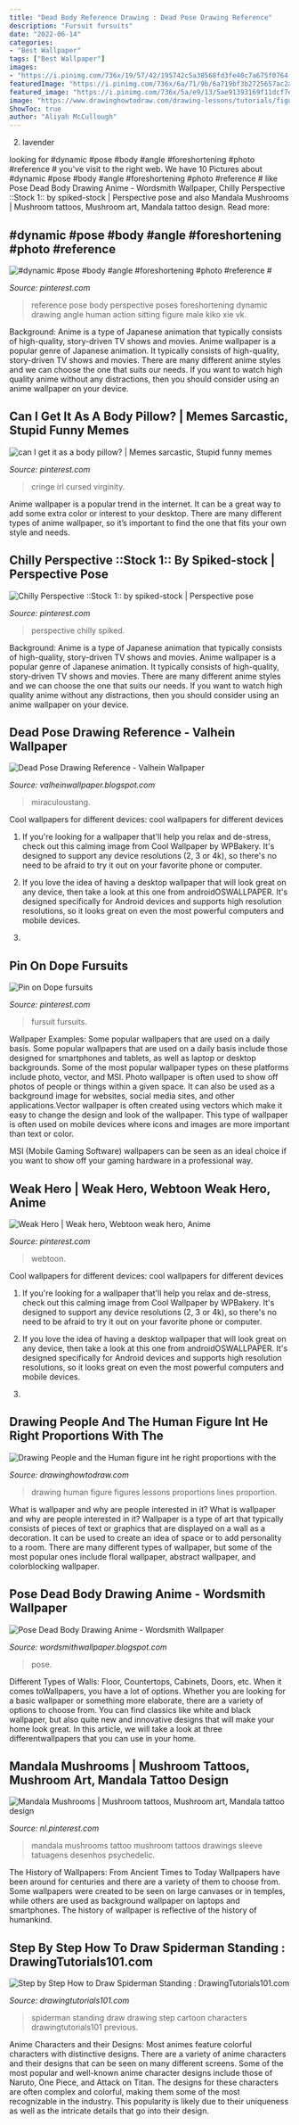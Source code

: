 ```yaml
---
title: "Dead Body Reference Drawing : Dead Pose Drawing Reference"
description: "Fursuit fursuits"
date: "2022-06-14"
categories:
- "Best Wallpaper"
tags: ["Best Wallpaper"]
images:
- "https://i.pinimg.com/736x/19/57/42/195742c5a38568fd3fe40c7a675f0764.jpg"
featuredImage: "https://i.pinimg.com/736x/6a/71/9b/6a719bf3b2725657ac2a9dab7352a67f.jpg"
featured_image: "https://i.pinimg.com/736x/5a/e9/13/5ae91393169f11dcf7e59ce254c3ed38.jpg"
image: "https://www.drawinghowtodraw.com/drawing-lessons/tutorials/figure-drawing/01-proportion/01-method-proportion_Page_05.png"
ShowToc: true
author: "Aliyah McCullough"
---
```



2. lavender 

	

		
looking for #dynamic #pose #body #angle #foreshortening #photo #reference # you've visit to the right web. We have 10 Pictures about #dynamic #pose #body #angle #foreshortening #photo #reference # like Pose Dead Body Drawing Anime - Wordsmith Wallpaper, Chilly Perspective ::Stock 1:: by spiked-stock | Perspective pose and also Mandala Mushrooms | Mushroom tattoos, Mushroom art, Mandala tattoo design. Read more:
		
    
## #dynamic #pose #body #angle #foreshortening #photo #reference #

<img loading=lazy src="https://i.pinimg.com/736x/5a/e9/13/5ae91393169f11dcf7e59ce254c3ed38.jpg" onerror="this.onerror=null;this.src='https://tse3.mm.bing.net/th?id=OIP.IOEtyDRGKH39CLmWls8w-QHaJ3&amp;pid=15.1';" alt="#dynamic #pose #body #angle #foreshortening #photo #reference #">

_Source: pinterest.com_

>reference pose body perspective poses foreshortening dynamic drawing angle human action sitting figure male kiko xie vk. 

	

Background: Anime is a type of Japanese animation that typically consists of high-quality, story-driven TV shows and movies.
Anime wallpaper is a popular genre of Japanese animation. It typically consists of high-quality, story-driven TV shows and movies. There are many different anime styles and we can choose the one that suits our needs. If you want to watch high quality anime without any distractions, then you should consider using an anime wallpaper on your device.

    
## Can I Get It As A Body Pillow? | Memes Sarcastic, Stupid Funny Memes

<img loading=lazy src="https://i.pinimg.com/736x/8a/c7/98/8ac7987f5183cd85e647f5c8be26af38--body-pillows.jpg" onerror="this.onerror=null;this.src='https://tse4.mm.bing.net/th?id=OIP.5JbpETvlXGVaVTXPI97SJQHaJ4&amp;pid=15.1';" alt="can I get it as a body pillow? | Memes sarcastic, Stupid funny memes">

_Source: pinterest.com_

>cringe irl cursed virginity. 

	

Anime wallpaper is a popular trend in the internet. It can be a great way to add some extra color or interest to your desktop. There are many different types of anime wallpaper, so it’s important to find the one that fits your own style and needs.

    
## Chilly Perspective ::Stock 1:: By Spiked-stock | Perspective Pose

<img loading=lazy src="https://i.pinimg.com/736x/be/20/d2/be20d24285395540b8908892726e41b3.jpg" onerror="this.onerror=null;this.src='https://tse1.mm.bing.net/th?id=OIP.u7ro4tjxENVnluNO_9C7hwHaLZ&amp;pid=15.1';" alt="Chilly Perspective ::Stock 1:: by spiked-stock | Perspective pose">

_Source: pinterest.com_

>perspective chilly spiked. 

	

Background: Anime is a type of Japanese animation that typically consists of high-quality, story-driven TV shows and movies.
Anime wallpaper is a popular genre of Japanese animation. It typically consists of high-quality, story-driven TV shows and movies. There are many different anime styles and we can choose the one that suits our needs. If you want to watch high quality anime without any distractions, then you should consider using an anime wallpaper on your device.

    
## Dead Pose Drawing Reference - Valhein Wallpaper

<img loading=lazy src="https://i.pinimg.com/originals/12/14/38/121438e8f673492105aac54e75563c8d.png" onerror="this.onerror=null;this.src='https://tse3.mm.bing.net/th?id=OIP.kYQSqtCoiB-YU2EwnpzrKAHaJC&amp;pid=15.1';" alt="Dead Pose Drawing Reference - Valhein Wallpaper">

_Source: valheinwallpaper.blogspot.com_

>miraculoustang. 

	

Cool wallpapers for different devices:
cool wallpapers for different devices 

1. If you're looking for a wallpaper that'll help you relax and de-stress, check out this calming image from Cool Wallpaper by WPBakery. It's designed to support any device resolutions (2, 3 or 4k), so there's no need to be afraid to try it out on your favorite phone or computer.

2. If you love the idea of having a desktop wallpaper that will look great on any device, then take a look at this one from androidOSWALLPAPER. It's designed specifically for Android devices and supports high resolution resolutions, so it looks great on even the most powerful computers and mobile devices.

3.

    
## Pin On Dope Fursuits

<img loading=lazy src="https://i.pinimg.com/736x/eb/9f/00/eb9f003002e0be8c36a3a6202d377451.jpg" onerror="this.onerror=null;this.src='https://tse4.mm.bing.net/th?id=OIP.5U3K6qmhjajl416nRPNhAwHaMi&amp;pid=15.1';" alt="Pin on Dope fursuits">

_Source: pinterest.com_

>fursuit fursuits. 

	

Wallpaper Examples: Some popular wallpapers that are used on a daily basis.
Some popular wallpapers that are used on a daily basis include those designed for smartphones and tablets, as well as laptop or desktop backgrounds. Some of the most popular wallpaper types on these platforms include photo, vector, and MSI. 
Photo wallpaper is often used to show off photos of people or things within a given space. It can also be used as a background image for websites, social media sites, and other applications.Vector wallpaper is often created using vectors which make it easy to change the design and look of the wallpaper. This type of wallpaper is often used on mobile devices where icons and images are more important than text or color. 

MSI (Mobile Gaming Software) wallpapers can be seen as an ideal choice if you want to show off your gaming hardware in a professional way.

    
## Weak Hero | Weak Hero, Webtoon Weak Hero, Anime

<img loading=lazy src="https://i.pinimg.com/736x/6a/71/9b/6a719bf3b2725657ac2a9dab7352a67f.jpg" onerror="this.onerror=null;this.src='https://tse4.mm.bing.net/th?id=OIP.F8AIAn5QuvgBZxeZLKfUCQHaLN&amp;pid=15.1';" alt="Weak Hero | Weak hero, Webtoon weak hero, Anime">

_Source: pinterest.com_

>webtoon. 

	

Cool wallpapers for different devices:
cool wallpapers for different devices 

1. If you're looking for a wallpaper that'll help you relax and de-stress, check out this calming image from Cool Wallpaper by WPBakery. It's designed to support any device resolutions (2, 3 or 4k), so there's no need to be afraid to try it out on your favorite phone or computer.

2. If you love the idea of having a desktop wallpaper that will look great on any device, then take a look at this one from androidOSWALLPAPER. It's designed specifically for Android devices and supports high resolution resolutions, so it looks great on even the most powerful computers and mobile devices.

3.

    
## Drawing People And The Human Figure Int He Right Proportions With The

<img loading=lazy src="https://www.drawinghowtodraw.com/drawing-lessons/tutorials/figure-drawing/01-proportion/01-method-proportion_Page_05.png" onerror="this.onerror=null;this.src='https://tse4.mm.bing.net/th?id=OIP.WIomIuJpiHMq-LUv7hedFgHaLu&amp;pid=15.1';" alt="Drawing People and the Human figure int he right proportions with the">

_Source: drawinghowtodraw.com_

>drawing human figure figures lessons proportions lines proportion. 

	

What is wallpaper and why are people interested in it?
What is wallpaper and why are people interested in it?
Wallpaper is a type of art that typically consists of pieces of text or graphics that are displayed on a wall as a decoration. It can be used to create an idea of space or to add personality to a room. There are many different types of wallpaper, but some of the most popular ones include floral wallpaper, abstract wallpaper, and colorblocking wallpaper.

    
## Pose Dead Body Drawing Anime - Wordsmith Wallpaper

<img loading=lazy src="https://images-wixmp-ed30a86b8c4ca887773594c2.wixmp.com/f/e2d28c44-1942-435b-965f-8801cd5f6a19/ddzk78p-702da928-1103-4d9a-b903-0a882d56850c.jpg/v1/fill/w_622,h_350,q_70,strp/male_upper_body_drawings_by_robertmarzullo_ddzk78p-350t.jpg?token=eyJ0eXAiOiJKV1QiLCJhbGciOiJIUzI1NiJ9.eyJzdWIiOiJ1cm46YXBwOjdlMGQxODg5ODIyNjQzNzNhNWYwZDQxNWVhMGQyNmUwIiwiaXNzIjoidXJuOmFwcDo3ZTBkMTg4OTgyMjY0MzczYTVmMGQ0MTVlYTBkMjZlMCIsIm9iaiI6W1t7ImhlaWdodCI6Ijw9NzIwIiwicGF0aCI6IlwvZlwvZTJkMjhjNDQtMTk0Mi00MzViLTk2NWYtODgwMWNkNWY2YTE5XC9kZHprNzhwLTcwMmRhOTI4LTExMDMtNGQ5YS1iOTAzLTBhODgyZDU2ODUwYy5qcGciLCJ3aWR0aCI6Ijw9MTI4MCJ9XV0sImF1ZCI6WyJ1cm46c2VydmljZTppbWFnZS5vcGVyYXRpb25zIl19.OexUEu2hmRuMHq7pvLvOPoY4GQwnnFzuiQBNtvvgAfs" onerror="this.onerror=null;this.src='https://tse3.mm.bing.net/th?id=OIP.EtCcqtk69SjHH5PBbLLefwHaEK&amp;pid=15.1';" alt="Pose Dead Body Drawing Anime - Wordsmith Wallpaper">

_Source: wordsmithwallpaper.blogspot.com_

>pose. 

	

Different Types of Walls: Floor, Countertops, Cabinets, Doors, etc.
When it comes toWallpapers, you have a lot of options. Whether you are looking for a basic wallpaper or something more elaborate, there are a variety of options to choose from. You can find classics like white and black wallpaper, but also quite new and innovative designs that will make your home look great. In this article, we will take a look at three differentwallpapers that you can use in your home.

    
## Mandala Mushrooms | Mushroom Tattoos, Mushroom Art, Mandala Tattoo Design

<img loading=lazy src="https://i.pinimg.com/736x/19/57/42/195742c5a38568fd3fe40c7a675f0764.jpg" onerror="this.onerror=null;this.src='https://tse1.mm.bing.net/th?id=OIP.Sf1V_SAdofIRyPKIpRS1qAHaJ4&amp;pid=15.1';" alt="Mandala Mushrooms | Mushroom tattoos, Mushroom art, Mandala tattoo design">

_Source: nl.pinterest.com_

>mandala mushrooms tattoo mushroom tattoos drawings sleeve tatuagens desenhos psychedelic. 

	

The History of Wallpapers: From Ancient Times to Today
Wallpapers have been around for centuries and there are a variety of them to choose from. Some wallpapers were created to be seen on large canvases or in temples, while others are used as background wallpaper on laptops and smartphones. The history of wallpaper is reflective of the history of humankind.

    
## Step By Step How To Draw Spiderman Standing : DrawingTutorials101.com

<img loading=lazy src="https://www.drawingtutorials101.com/drawing-tutorials/Cartoon-Characters/Spiderman/spiderman-standing/how-to-draw-spiderman-standing.jpg" onerror="this.onerror=null;this.src='https://tse2.mm.bing.net/th?id=OIP.GAlYU5k_hDdFNdlGf3WGnQHaJ_&amp;pid=15.1';" alt="Step by Step How to Draw Spiderman Standing : DrawingTutorials101.com">

_Source: drawingtutorials101.com_

>spiderman standing draw drawing step cartoon characters drawingtutorials101 previous. 

	

Anime Characters and their Designs: Most animes feature colorful characters with distinctive designs.
There are a variety of anime characters and their designs that can be seen on many different screens. Some of the most popular and well-known anime character designs include those of Naruto, One Piece, and Attack on Titan. The designs for these characters are often complex and colorful, making them some of the most recognizable in the industry. This popularity is likely due to their uniqueness as well as the intricate details that go into their design.

